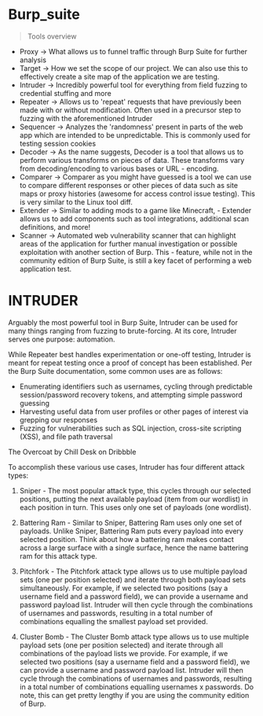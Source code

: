 # Burp_suite 


> Tools overview
- Proxy -> What allows us to funnel traffic through Burp Suite for further analysis
- Target -> How we set the scope of our project. We can also use this to effectively create a site map of the application we are testing.
- Intruder -> Incredibly powerful tool for everything from field fuzzing to credential stuffing and more
- Repeater -> Allows us to 'repeat' requests that have previously been made with or without modification. Often used in a precursor step to fuzzing with the aforementioned Intruder
- Sequencer -> Analyzes the 'randomness' present in parts of the web app which are intended to be unpredictable. This is commonly used for testing session cookies
- Decoder -> As the name suggests, Decoder is a tool that allows us to perform various transforms on pieces of data. These transforms vary from decoding/encoding to various bases or URL - encoding. 
- Comparer -> Comparer as you might have guessed is a tool we can use to compare different responses or other pieces of data such as site maps or proxy histories (awesome for access control  issue testing). This is very similar to the Linux tool diff. 
- Extender -> Similar to adding mods to a game like Minecraft, - Extender allows us to add components such as tool integrations, additional scan definitions, and more!
- Scanner -> Automated web vulnerability scanner that can highlight areas of the application for further manual investigation or possible exploitation with another section of Burp. This - feature, while not in the community edition of Burp Suite, is still a key facet of performing a web application test.



# INTRUDER
Arguably the most powerful tool in Burp Suite, Intruder can be used for many things ranging from fuzzing to brute-forcing. At its core, Intruder serves one purpose: automation. 

While Repeater best handles experimentation or one-off testing, Intruder is meant for repeat testing once a proof of concept has been established. Per the Burp Suite documentation, some common uses are as follows:

- Enumerating identifiers such as usernames, cycling through predictable session/password recovery tokens, and attempting simple password guessing
- Harvesting useful data from user profiles or other pages of interest via grepping our responses
- Fuzzing for vulnerabilities such as SQL injection, cross-site scripting (XSS), and file path traversal


The Overcoat by Chill Desk on Dribbble

To accomplish these various use cases, Intruder has four different attack types:

1. Sniper - The most popular attack type, this cycles through our selected positions, putting the next available payload (item from our wordlist) in each position in turn. This uses only one set of payloads (one wordlist).

2. Battering Ram - Similar to Sniper, Battering Ram uses only one set of payloads. Unlike Sniper, Battering Ram puts every payload into every selected position. Think about how a battering ram makes contact across a large surface with a single surface, hence the name battering ram for this attack type.

3. Pitchfork - The Pitchfork attack type allows us to use multiple payload sets (one per position selected) and iterate through both payload sets simultaneously. For example, if we selected two positions (say a username field and a password field), we can provide a username and password payload list. Intruder will then cycle through the combinations of usernames and passwords, resulting in a total number of combinations equalling the smallest payload set provided. 

4. Cluster Bomb - The Cluster Bomb attack type allows us to use multiple payload sets (one per position selected) and iterate through all combinations of the payload lists we provide. For example, if we selected two positions (say a username field and a password field), we can provide a username and password payload list. Intruder will then cycle through the combinations of usernames and passwords, resulting in a total number of combinations equalling usernames x passwords. Do note, this can get pretty lengthy if you are using the community edition of Burp. 





